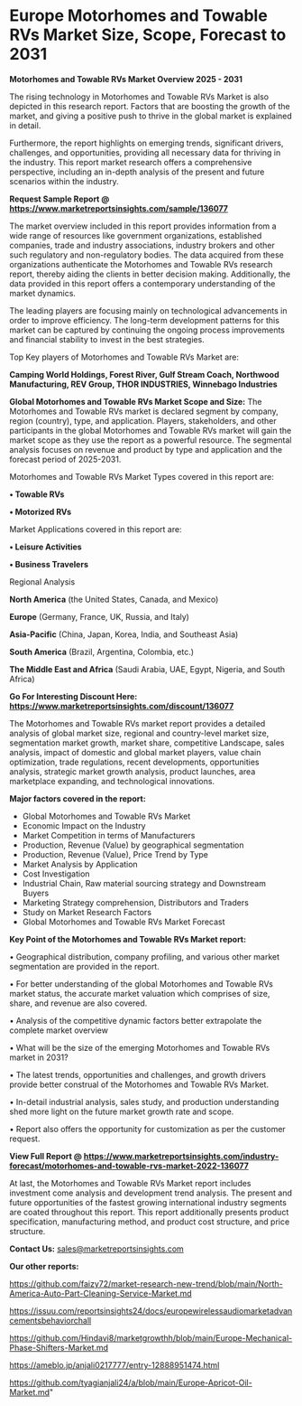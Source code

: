  # Europe Motorhomes and Towable RVs Market Size, Scope, Forecast to 2031

<Strong> Motorhomes and Towable RVs Market Overview 2025 - 2031</strong>

The rising technology in Motorhomes and Towable RVs Market is also depicted in this research report. Factors that are boosting the growth of the market, and giving a positive push to thrive in the global market is explained in detail.

Furthermore, the report highlights on emerging trends, significant drivers, challenges, and opportunities, providing all necessary data for thriving in the industry. This report market research offers a comprehensive perspective, including an in-depth analysis of the present and future scenarios within the industry.

<strong>Request Sample Report @ <a href=https://www.marketreportsinsights.com/sample/136077>https://www.marketreportsinsights.com/sample/136077</a></strong>

The market overview included in this report provides information from a wide range of resources like government organizations, established companies, trade and industry associations, industry brokers and other such regulatory and non-regulatory bodies. The data acquired from these organizations authenticate the Motorhomes and Towable RVs research report, thereby aiding the clients in better decision making. Additionally, the data provided in this report offers a contemporary understanding of the market dynamics.

The leading players are focusing mainly on technological advancements in order to improve efficiency. The long-term development patterns for this market can be captured by continuing the ongoing process improvements and financial stability to invest in the best strategies.

Top Key players of Motorhomes and Towable RVs Market are:

<strong>Camping World Holdings, Forest River, Gulf Stream Coach, Northwood Manufacturing, REV Group, THOR INDUSTRIES, Winnebago Industries</strong>

<strong><b>Global Motorhomes and Towable RVs Market Scope and Size:</b></strong>
The Motorhomes and Towable RVs market is declared segment by company, region (country), type, and application. Players, stakeholders, and other participants in the global Motorhomes and Towable RVs market will gain the market scope as they use the report as a powerful resource. The segmental analysis focuses on revenue and product by type and application and the forecast period of 2025-2031.

Motorhomes and Towable RVs Market Types covered in this report are:

<strong>• Towable RVs

• Motorized RVs</strong>

Market Applications covered in this report are:

<strong>• Leisure Activities

• Business Travelers</strong> 

Regional Analysis

<strong>North America</strong> (the United States, Canada, and Mexico)

<strong>Europe</strong> (Germany, France, UK, Russia, and Italy)

<strong>Asia-Pacific</strong> (China, Japan, Korea, India, and Southeast Asia)

<strong>South America</strong> (Brazil, Argentina, Colombia, etc.)

<strong>The Middle East and Africa</strong> (Saudi Arabia, UAE, Egypt, Nigeria, and South Africa)

<strong>Go For Interesting Discount Here: <a href=https://www.marketreportsinsights.com/discount/136077>https://www.marketreportsinsights.com/discount/136077</a></strong>

The Motorhomes and Towable RVs market report provides a detailed analysis of global market size, regional and country-level market size, segmentation market growth, market share, competitive Landscape, sales analysis, impact of domestic and global market players, value chain optimization, trade regulations, recent developments, opportunities analysis, strategic market growth analysis, product launches, area marketplace expanding, and technological innovations.

<strong><b>Major factors covered in the report:</b></strong>
<ul>
  <li>Global Motorhomes and Towable RVs Market </li>
  <li>Economic Impact on the Industry</li>
  <li>Market Competition in terms of Manufacturers</li>
  <li>Production, Revenue (Value) by geographical segmentation</li>
  <li>Production, Revenue (Value), Price Trend by Type</li>
  <li>Market Analysis by Application</li>
  <li>Cost Investigation</li>
  <li>Industrial Chain, Raw material sourcing strategy and Downstream Buyers</li>
  <li>Marketing Strategy comprehension, Distributors and Traders</li>
  <li>Study on Market Research Factors</li>
  <li>Global Motorhomes and Towable RVs Market Forecast</li>
</ul>

<strong><b>Key Point of the Motorhomes and Towable RVs Market report:</b></strong>

• Geographical distribution, company profiling, and various other market segmentation are provided in the report.

• For better understanding of the global Motorhomes and Towable RVs market status, the accurate market valuation which comprises of size, share, and revenue are also covered.

• Analysis of the competitive dynamic factors better extrapolate the complete market overview

• What will be the size of the emerging Motorhomes and Towable RVs market in 2031?

• The latest trends, opportunities and challenges, and growth drivers provide better construal of the Motorhomes and Towable RVs Market.

• In-detail industrial analysis, sales study, and production understanding shed more light on the future market growth rate and scope.

• Report also offers the opportunity for customization as per the customer request.

<strong><b>View Full Report @ <a href=https://www.marketreportsinsights.com/industry-forecast/motorhomes-and-towable-rvs-market-2022-136077>https://www.marketreportsinsights.com/industry-forecast/motorhomes-and-towable-rvs-market-2022-136077</a></b></strong>


At last, the Motorhomes and Towable RVs Market report includes investment come analysis and development trend analysis. The present and future opportunities of the fastest growing international industry segments are coated throughout this report. This report additionally presents product specification, manufacturing method, and product cost structure, and price structure.

<strong>Contact Us:</strong>
sales@marketreportsinsights.com

<strong>Our other reports:</strong>

<a href=https://github.com/faizy72/market-research-new-trend/blob/main/North-America-Auto-Part-Cleaning-Service-Market.md>https://github.com/faizy72/market-research-new-trend/blob/main/North-America-Auto-Part-Cleaning-Service-Market.md</a>

<a href=https://issuu.com/reportsinsights24/docs/europewirelessaudiomarketadvancementsbehaviorchall>https://issuu.com/reportsinsights24/docs/europewirelessaudiomarketadvancementsbehaviorchall</a>

<a href=https://github.com/Hindavi8/marketgrowthh/blob/main/Europe-Mechanical-Phase-Shifters-Market.md>https://github.com/Hindavi8/marketgrowthh/blob/main/Europe-Mechanical-Phase-Shifters-Market.md</a>

<a href=https://ameblo.jp/anjali0217777/entry-12888951474.html>https://ameblo.jp/anjali0217777/entry-12888951474.html</a>

<a href=https://github.com/tyagianjali24/a/blob/main/Europe-Apricot-Oil-Market.md>https://github.com/tyagianjali24/a/blob/main/Europe-Apricot-Oil-Market.md</a>"
